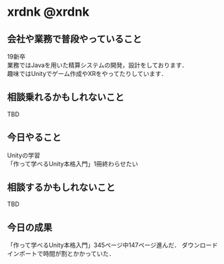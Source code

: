 # xrdnk @xrdnk

## 会社や業務で普段やっていること
19新卒</br>
業務ではJavaを用いた精算システムの開発，設計をしております．</br>
趣味ではUnityでゲーム作成やXRをやってたりしています．

## 相談乗れるかもしれないこと
TBD

## 今日やること
Unityの学習</br>
「作って学べるUnity本格入門」1冊終わらせたい

## 相談するかもしれないこと
TBD

## 今日の成果
「作って学べるUnity本格入門」345ページ中147ページ進んだ．
ダウンロードインポートで時間が割とかかっていた．
